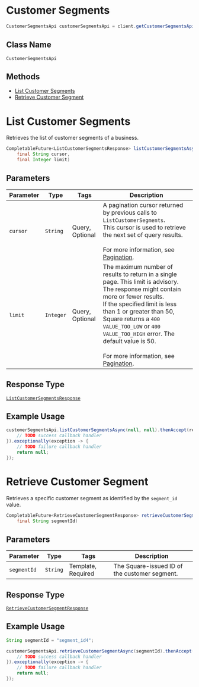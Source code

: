 # Customer Segments

```java
CustomerSegmentsApi customerSegmentsApi = client.getCustomerSegmentsApi();
```

## Class Name

`CustomerSegmentsApi`

## Methods

* [List Customer Segments](../../doc/api/customer-segments.md#list-customer-segments)
* [Retrieve Customer Segment](../../doc/api/customer-segments.md#retrieve-customer-segment)


# List Customer Segments

Retrieves the list of customer segments of a business.

```java
CompletableFuture<ListCustomerSegmentsResponse> listCustomerSegmentsAsync(
    final String cursor,
    final Integer limit)
```

## Parameters

| Parameter | Type | Tags | Description |
|  --- | --- | --- | --- |
| `cursor` | `String` | Query, Optional | A pagination cursor returned by previous calls to `ListCustomerSegments`.<br>This cursor is used to retrieve the next set of query results.<br><br>For more information, see [Pagination](https://developer.squareup.com/docs/build-basics/common-api-patterns/pagination). |
| `limit` | `Integer` | Query, Optional | The maximum number of results to return in a single page. This limit is advisory. The response might contain more or fewer results.<br>If the specified limit is less than 1 or greater than 50, Square returns a `400 VALUE_TOO_LOW` or `400 VALUE_TOO_HIGH` error. The default value is 50.<br><br>For more information, see [Pagination](https://developer.squareup.com/docs/build-basics/common-api-patterns/pagination). |

## Response Type

[`ListCustomerSegmentsResponse`](../../doc/models/list-customer-segments-response.md)

## Example Usage

```java
customerSegmentsApi.listCustomerSegmentsAsync(null, null).thenAccept(result -> {
    // TODO success callback handler
}).exceptionally(exception -> {
    // TODO failure callback handler
    return null;
});
```


# Retrieve Customer Segment

Retrieves a specific customer segment as identified by the `segment_id` value.

```java
CompletableFuture<RetrieveCustomerSegmentResponse> retrieveCustomerSegmentAsync(
    final String segmentId)
```

## Parameters

| Parameter | Type | Tags | Description |
|  --- | --- | --- | --- |
| `segmentId` | `String` | Template, Required | The Square-issued ID of the customer segment. |

## Response Type

[`RetrieveCustomerSegmentResponse`](../../doc/models/retrieve-customer-segment-response.md)

## Example Usage

```java
String segmentId = "segment_id4";

customerSegmentsApi.retrieveCustomerSegmentAsync(segmentId).thenAccept(result -> {
    // TODO success callback handler
}).exceptionally(exception -> {
    // TODO failure callback handler
    return null;
});
```

